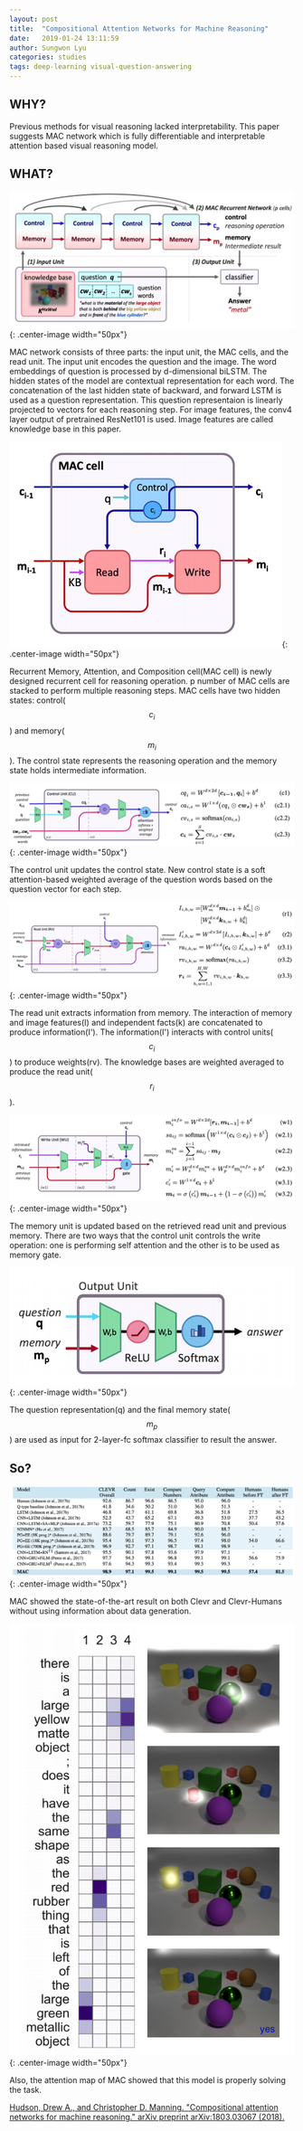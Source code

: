 ```yaml
---
layout: post
title:  "Compositional Attention Networks for Machine Reasoning"
date:   2019-01-24 13:11:59
author: Sungwon Lyu
categories: studies
tags: deep-learning visual-question-answering
---
```

## WHY? 
Previous methods for visual reasoning lacked interpretability. This paper suggests MAC network which is fully differentiable and interpretable attention based visual reasoning model.

## WHAT?
![image](/assets/images/mac1.png){: .center-image width="50px"}

MAC network consists of three parts: the input unit, the MAC cells, and the read unit. The input unit encodes the question and the image. The word embeddings of question is processed by d-dimensional biLSTM. The hidden states of the model are contextual representation for each word. The concatenation of the last hidden state of backward, and forward LSTM is used as a question representation. This question representaion is linearly projected to vectors for each reasoning step. For image features, the conv4 layer output of pretrained ResNet101 is used. Image features are called knowledge base in this paper. 

![image](/assets/images/mac2.png){: .center-image width="50px"}

Recurrent Memory, Attention, and Composition cell(MAC cell) is newly designed recurrent cell for reasoning operation. p number of MAC cells are stacked to perform multiple reasoning steps. MAC cells have two hidden states: control($$c_i$$) and memory($$m_i$$). The control state represents the reasoning operation and the memory state holds intermediate information. 

![image](/assets/images/mac3.png){: .center-image width="50px"}

The control unit updates the control state. New control state is a soft attention-based weighted average of the question words based on the question vector for each step. 

![image](/assets/images/mac4.png){: .center-image width="50px"}

The read unit extracts information from memory. The interaction of memory and image features(I) and independent facts(k) are concatenated to produce information(I'). The information(I') interacts with control units($$c_i$$) to produce weights(rv). The knowledge bases are weighted averaged to produce the read unit($$r_i$$).

![image](/assets/images/mac5.png){: .center-image width="50px"}

The memory unit is updated based on the retrieved read unit and previous memory. There are two ways that the control unit controls the write operation: one is performing self attention and the other is to be used as memory gate. 

![image](/assets/images/mac6.png){: .center-image width="50px"}

The question representation(q) and the final memory state($$m_p$$) are used as input for 2-layer-fc softmax classifier to result the answer. 

## So?
![image](/assets/images/mac7.png){: .center-image width="50px"}

MAC showed the state-of-the-art result on both Clevr and Clevr-Humans without using information about data generation.

![image](/assets/images/mac8.png){: .center-image width="50px"}

Also, the attention map of MAC showed that this model is properly solving the task. 

[Hudson, Drew A., and Christopher D. Manning. "Compositional attention networks for machine reasoning." arXiv preprint arXiv:1803.03067 (2018).](https://arxiv.org/abs/1803.03067)

